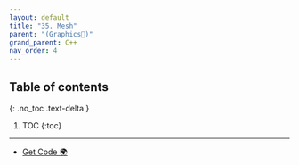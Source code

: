 ```yaml
---
layout: default
title: "35. Mesh"
parent: "(Graphics🌠)"
grand_parent: C++
nav_order: 4
---
```


## Table of contents
{: .no_toc .text-delta }

1. TOC
{:toc}

---

* [Get Code 🌍](https://github.com/taehyung77/DirextX-Example/tree/28)


